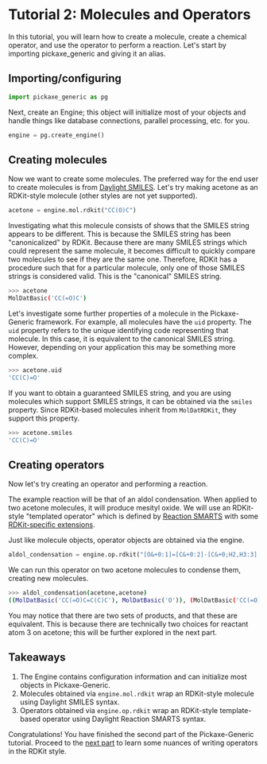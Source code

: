 # Tutorial 2: Molecules and Operators

In this tutorial, you will learn how to create a molecule, create a chemical operator, and use the operator to perform a reaction.  Let's start by importing pickaxe_generic and giving it an alias.

## Importing/configuring

```python
import pickaxe_generic as pg
```

Next, create an Engine; this object will initialize most of your objects and
handle things like database connections, parallel processing, etc. for you.

```python
engine = pg.create_engine()
```

## Creating molecules

Now we want to create some molecules.  The preferred way for the end user to create molecules is from [Daylight SMILES](https://daylight.com/dayhtml/doc/theory/theory.smiles.html).  Let's try making acetone as an RDKit-style molecule (other styles are not yet supported).

```python
acetone = engine.mol.rdkit("CC(O)C")
```

Investigating what this molecule consists of shows that the SMILES string appears to be different.  This is because the SMILES string has been "canonicalized" by RDKit.  Because there are many SMILES strings which could represent the same molecule, it becomes difficult to quickly compare two molecules to see if they are the same one.  Therefore, RDKit has a procedure such that for a particular molecule, only one of those SMILES strings is considered valid.  This is the "canonical" SMILES string.

```sh
>>> acetone
MolDatBasic('CC(=O)C')
```

Let's investigate some further properties of a molecule in the Pickaxe-Generic framework.  For example, all molecules have the `uid` property.  The `uid` property refers to the unique identifying code representing that molecule.  In this case, it is equivalent to the canonical SMILES string.  However, depending on your application this may be something more complex.

```sh
>>> acetone.uid
'CC(C)=O'
```

If you want to obtain a guaranteed SMILES string, and you are using molecules which support SMILES strings, it can be obtained via the `smiles` property.  Since RDKit-based molecules inherit from `MolDatRDKit`, they support this property.

```sh
>>> acetone.smiles
'CC(C)=O'
```

## Creating operators

Now let's try creating an operator and performing a reaction.

The example reaction will be that of an aldol condensation.  When applied to two acetone molecules, it will produce mesityl oxide.  We will use an RDKit-style "templated operator" which is defined by [Reaction SMARTS](https://www.daylight.com/dayhtml_tutorials/languages/smarts/#RXN) with some [RDKit-specific extensions](https://www.rdkit.org/docs/RDKit_Book.html#smarts-support-and-extensions).

Just like molecule objects, operator objects are obtained via the engine.

```python
aldol_condensation = engine.op.rdkit("[O&+0:1]=[C&+0:2]-[C&+0;H2,H3:3].[C&+0:4]=[O&+0:5]>>[*:1]=[*:2]-[*:3]=[*:4].[*:5]")
```

We can run this operator on two acetone molecules to condense them, creating new molecules.

```sh
>>> aldol_condensation(acetone,acetone)
((MolDatBasic('CC(=O)C=C(C)C'), MolDatBasic('O')), (MolDatBasic('CC(=O)C=C(C)C'), MolDatBasic('O')))
```

You may notice that there are two sets of products, and that these are equivalent.  This is because there are technically two choices for reactant atom 3 on acetone; this will be further explored in the next part.

## Takeaways

1. The Engine contains configuration information and can initialize most objects in Pickaxe-Generic.
2. Molecules obtained via `engine.mol.rdkit` wrap an RDKit-style molecule using Daylight SMILES syntax.
3. Operators obtained via `engine.op.rdkit` wrap an RDKit-style template-based operator using Daylight Reaction SMARTS syntax.

Congratulations!  You have finished the second part of the Pickaxe-Generic tutorial.  Proceed to the [next part](./3-writing-operators.md) to learn some nuances of writing operators in the RDKit style.
